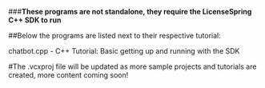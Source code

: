 ###**These programs are not standalone, they require the LicenseSpring C++ SDK to run**

##Below the programs are listed next to their respective tutorial:

chatbot.cpp - C++ Tutorial: Basic getting up and running with the SDK

#The .vcxproj file will be updated as more sample projects and tutorials are created, more content coming soon!
